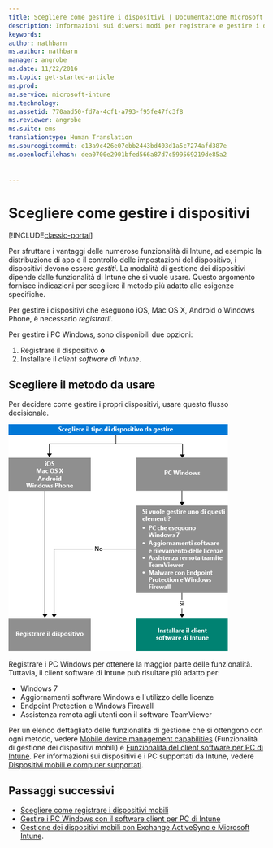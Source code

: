 ```yaml
---
title: Scegliere come gestire i dispositivi | Documentazione Microsoft
description: Informazioni sui diversi modi per registrare e gestire i dispositivi.
keywords: 
author: nathbarn
ms.author: nathbarn
manager: angrobe
ms.date: 11/22/2016
ms.topic: get-started-article
ms.prod: 
ms.service: microsoft-intune
ms.technology: 
ms.assetid: 770aad50-fd7a-4cf1-a793-f95fe47fc3f8
ms.reviewer: angrobe
ms.suite: ems
translationtype: Human Translation
ms.sourcegitcommit: e13a9c426e07ebb2443bd403d1a5c7274afd387e
ms.openlocfilehash: dea0700e2901bfed566a87d7c599569219de85a2


---
```


# <a name="choose-how-to-manage-devices"></a>Scegliere come gestire i dispositivi

[!INCLUDE[classic-portal](../includes/classic-portal.md)]

Per sfruttare i vantaggi delle numerose funzionalità di Intune, ad esempio la distribuzione di app e il controllo delle impostazioni del dispositivo, i dispositivi devono essere *gestiti*. La modalità di gestione dei dispositivi dipende dalle funzionalità di Intune che si vuole usare. Questo argomento fornisce indicazioni per scegliere il metodo più adatto alle esigenze specifiche.

Per gestire i dispositivi che eseguono iOS, Mac OS X, Android o Windows Phone, è necessario *registrarli*.

Per gestire i PC Windows, sono disponibili due opzioni:

1. Registrare il dispositivo **o**
2. Installare il *client software di Intune*.

## <a name="decide-which-method-to-use"></a>Scegliere il metodo da usare
Per decidere come gestire i propri dispositivi, usare questo flusso decisionale.

![Flusso decisionale per la scelta del metodo di gestione dei dispositivi.](./media/choose-manage-method.png)

Registrare i PC Windows per ottenere la maggior parte delle funzionalità. Tuttavia, il client software di Intune può risultare più adatto per:

- Windows 7
- Aggiornamenti software Windows e l'utilizzo delle licenze
- Endpoint Protection e Windows Firewall
- Assistenza remota agli utenti con il software TeamViewer

Per un elenco dettagliato delle funzionalità di gestione che si ottengono con ogni metodo, vedere [Mobile device management capabilities](mobile-device-management-capabilities-in-microsoft-intune.md) (Funzionalità di gestione dei dispositivi mobili) e [Funzionalità del client software per PC di Intune](windows-pc-management-capabilities-in-microsoft-intune.md).
Per informazioni sui dispositivi e i PC supportati da Intune, vedere [Dispositivi mobili e computer supportati](https://docs.microsoft.com/intune/get-started/what-to-know-before-you-start-microsoft-intune#intune-supported-devices).

## <a name="next-steps"></a>Passaggi successivi

- [Scegliere come registrare i dispositivi mobili](/intune/get-started/choose-how-to-enroll-devices1)
- [Gestire i PC Windows con il software client per PC di Intune](/intune/deploy-use/manage-windows-pcs-with-microsoft-intune)
- [Gestione dei dispositivi mobili con Exchange ActiveSync e Microsoft Intune](/intune/deploy-use/mobile-device-management-with-exchange-activesync-and-microsoft-intune).



<!--HONumber=Dec16_HO3-->


